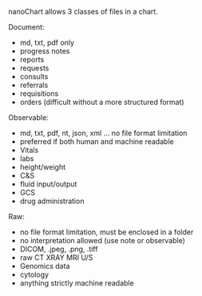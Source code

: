 nanoChart allows 3 classes of files in a chart.

Document:
- md, txt, pdf only
- progress notes
- reports
- requests
- consults
- referrals
- requisitions
- orders (difficult without a more structured format)

Observable:
- md, txt, pdf, nt, json, xml ... no file format limitation
- preferred if both human and machine readable
- Vitals
- labs
- height/weight
- C&S
- fluid input/output
- GCS
- drug administration

Raw:
- no file format limitation, must be enclosed in a folder
- no interpretation allowed (use note or observable)
- DICOM, .jpeg, .png, .tiff
- raw CT XRAY MRI U/S
- Genomics data
- cytology
- anything strictly machine readable
